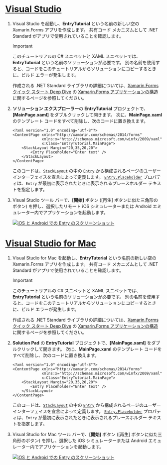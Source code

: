 # <a name="visual-studiotabvswin"></a>[Visual Studio](#tab/vswin)

1. Visual Studio を起動し、**EntryTutorial** という名前の新しい空の Xamarin.Forms アプリを作成します。 共有コード メカニズムとして .NET Standard がアプリで使用されていることを確認します。

    > [!IMPORTANT]
    > このチュートリアルの C# スニペットと XAML スニペットでは、**EntryTutorial** という名前のソリューションが必要です。 別の名前を使用すると、コードをこのチュートリアルからソリューションにコピーするときに、ビルド エラーが発生します。

    作成される .NET Standard ライブラリの詳細については、[Xamarin.Forms クイック スタート Deep Dive](~/get-started/first-app/index.md) の [Xamarin.Forms アプリケーションの構造](~/get-started/first-app/index.md)に関するページを参照してください。

1. **ソリューション エクスプローラー**の **EntryTutorial** プロジェクトで、**[MainPage.xaml]** をダブルクリックして開きます。 次に、**MainPage.xaml** のテンプレート コードをすべて削除し、次のコードに置き換えます。

    ```xaml
    <?xml version="1.0" encoding="utf-8"?>
    <ContentPage xmlns="http://xamarin.com/schemas/2014/forms"
                 xmlns:x="http://schemas.microsoft.com/winfx/2009/xaml"
                 x:Class="EntryTutorial.MainPage">
        <StackLayout Margin="20,35,20,20">
            <Entry Placeholder="Enter text" />
        </StackLayout>
    </ContentPage>
    ```

    このコードは、[`StackLayout`](xref:Xamarin.Forms.StackLayout) の中の [`Entry`](xref:Xamarin.Forms.Entry) から構成されるページのユーザー インターフェイスを宣言によって定義します。 [`Entry.Placeholder`](xref:Xamarin.Forms.Entry.Placeholder) プロパティは、`Entry` が最初に表示されたときに表示されるプレースホルダー テキストを指定します。

1. Visual Studio ツール バーで、**[開始]** ボタン ([再生] ボタンに似た三角形のボタン) を押し、選択したリモート iOS シミュレーターまたは Android エミュレーター内でアプリケーションを起動します。

    [![iOS と Android での Entry のスクリーンショット](../images/create-entry.png "プレース ホルダー テキストを含む Entry")](../images/create-entry-large.png#lightbox "プレース ホルダー テキストを含む Entry")

# <a name="visual-studio-for-mactabvsmac"></a>[Visual Studio for Mac](#tab/vsmac)

1. Visual Studio for Mac を起動し、**EntryTutorial** という名前の新しい空の Xamarin.Forms アプリを作成します。 共有コード メカニズムとして .NET Standard がアプリで使用されていることを確認します。

    > [!IMPORTANT]
    > このチュートリアルの C# スニペットと XAML スニペットでは、**EntryTutorial** という名前のソリューションが必要です。 別の名前を使用すると、コードをこのチュートリアルからソリューションにコピーするときに、ビルド エラーが発生します。

    作成される .NET Standard ライブラリの詳細については、[Xamarin.Forms クイック スタート Deep Dive](~/get-started/first-app/index.md) の [Xamarin.Forms アプリケーションの構造](~/get-started/first-app/index.md)に関するページを参照してください。

1. **Solution Pad** の **EntryTutorial** プロジェクトで、**[MainPage.xaml]** をダブルクリックして開きます。 次に、**MainPage.xaml** のテンプレート コードをすべて削除し、次のコードに置き換えます。

    ```xaml
    <?xml version="1.0" encoding="utf-8"?>
    <ContentPage xmlns="http://xamarin.com/schemas/2014/forms"
                 xmlns:x="http://schemas.microsoft.com/winfx/2009/xaml"
                 x:Class="EntryTutorial.MainPage">
        <StackLayout Margin="20,35,20,20">
            <Entry Placeholder="Enter text" />
        </StackLayout>
    </ContentPage>
    ```

    このコードは、[`StackLayout`](xref:Xamarin.Forms.StackLayout) の中の [`Entry`](xref:Xamarin.Forms.Entry) から構成されるページのユーザー インターフェイスを宣言によって定義します。 [`Entry.Placeholder`](xref:Xamarin.Forms.Entry.Placeholder) プロパティは、`Entry` が最初に表示されたときに表示されるプレースホルダー テキストを指定します。

1. Visual Studio for Mac ツール バーで、**[開始]** ボタン ([再生] ボタンに似た三角形のボタン) を押し、選択した iOS シミュレーターまたは Android エミュレーター内でアプリケーションを起動します。

    [![iOS と Android での Entry のスクリーンショット](../images/create-entry.png "プレース ホルダー テキストを含む Entry")](../images/create-entry-large.png#lightbox "プレース ホルダー テキストを含む Entry")
